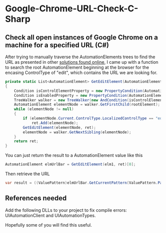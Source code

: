 # Google-Chrome-URL-Check-C-Sharp

## Check all open instances of Google Chrome on a machine for a specified URL (C#)

After trying to manually traverse the AutomationElements trees to find the URL as presented in other [solutions found online](https://stackoverflow.com/questions/18897070/getting-the-current-tabs-url-from-google-chrome-using-c-sharp), I came up with a function to search the root AutomationElement beginning at the browser for the encasing ControlType of "edit", which contains the URL we are looking for. 
```c#
private static List<AutomationElement> GetEditElement(AutomationElement rootElement, List<AutomationElement> ret)
{
    Condition isControlElementProperty = new PropertyCondition(AutomationElement.IsControlElementProperty, true);
    Condition isEnabledProperty = new PropertyCondition(AutomationElement.IsEnabledProperty, true);
    TreeWalker walker = new TreeWalker(new AndCondition(isControlElementProperty, isEnabledProperty));
    AutomationElement elementNode = walker.GetFirstChild(rootElement);
    while (elementNode != null)
    {
        if (elementNode.Current.ControlType.LocalizedControlType == "edit")
            ret.Add(elementNode);
        GetEditElement(elementNode, ret);
        elementNode = walker.GetNextSibling(elementNode);
    }
    return ret;
}
```
You can just return the result to a AutomationElement value like this
```c#
AutomationElement elmUrlBar = GetEditElement(elm1, ret)[0];
```

Then retrieve the URL 
```c#
var result = ((ValuePattern)elmUrlBar.GetCurrentPattern(ValuePattern.Pattern)).Current.Value;
```

## References needed
Add the following DLLs to your project to fix compile errors: UIAutomationClient and UIAutomationTypes.

Hopefully some of you will find this useful.
